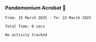 ### Pandemonium Acrobat 🤸

<!--START_SECTION:waka-->

```all_time
From: 15 March 2025 - To: 22 March 2025

Total Time: 0 secs

No activity tracked
```

<!--END_SECTION:waka-->
